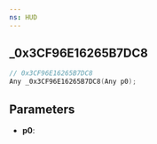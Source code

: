 ```yaml
---
ns: HUD
---
```

## _0x3CF96E16265B7DC8

```c
// 0x3CF96E16265B7DC8
Any _0x3CF96E16265B7DC8(Any p0);
```

## Parameters
* **p0**:
